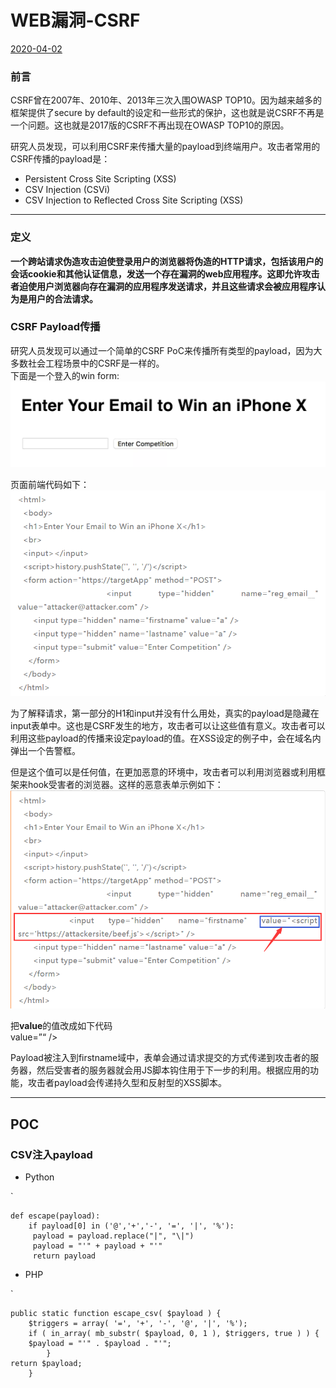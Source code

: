# WEB漏洞-CSRF

[2020-04-02]()

### [](#前言 "前言")前言

CSRF曾在2007年、2010年、2013年三次入围OWASP TOP10。因为越来越多的框架提供了secure by default的设定和一些形式的保护，这也就是说CSRF不再是一个问题。这也就是2017版的CSRF不再出现在OWASP TOP10的原因。  

研究人员发现，可以利用CSRF来传播大量的payload到终端用户。攻击者常用的CSRF传播的payload是：

* Persistent Cross Site Scripting \(XSS\)
* CSV Injection \(CSVi\)
* CSV Injection to Reflected Cross Site Scripting \(XSS\)

* * *

### [](#定义 "定义")定义

**一个跨站请求伪造攻击迫使登录用户的浏览器将伪造的HTTP请求，包括该用户的会话cookie和其他认证信息，发送一个存在漏洞的web应用程序。这即允许攻击者迫使用户浏览器向存在漏洞的应用程序发送请求，并且这些请求会被应用程序认为是用户的合法请求。**

### [](#CSRF-Payload传播 "CSRF Payload传播")CSRF Payload传播

研究人员发现可以通过一个简单的CSRF PoC来传播所有类型的payload，因为大多数社会工程场景中的CSRF是一样的。  
下面是一个登入的win form:  
![](1.png)

页面前端代码如下：  
![](2.png)

为了解释请求，第一部分的H1和input并没有什么用处，真实的payload是隐藏在input表单中。这也是CSRF发生的地方，攻击者可以让这些值有意义。攻击者可以利用这些payload的传播来设定payload的值。在XSS设定的例子中，会在域名内弹出一个告警框。

但是这个值可以是任何值，在更加恶意的环境中，攻击者可以利用浏览器或利用框架来hook受害者的浏览器。这样的恶意表单示例如下：  
![](3.png)

把**value**的值改成如下代码  
value=”“ />

Payload被注入到firstname域中，表单会通过请求提交的方式传递到攻击者的服务器，然后受害者的服务器就会用JS脚本钩住用于下一步的利用。根据应用的功能，攻击者payload会传递持久型和反射型的XSS脚本。

* * *

## [](#POC "POC")POC

### [](#CSV注入payload "CSV注入payload")CSV注入payload

* Python

\`

```
def escape(payload):
    if payload[0] in ('@','+','-', '=', '|', '%'):
     payload = payload.replace("|", "\|")
     payload = "'" + payload + "'"
     return payload
```

* PHP

\`

```
public static function escape_csv( $payload ) {
    $triggers = array( '=', '+', '-', '@', '|', '%');
    if ( in_array( mb_substr( $payload, 0, 1 ), $triggers, true ) ) {
    $payload = "'" . $payload . "'";
        }
return $payload;
    }
```

